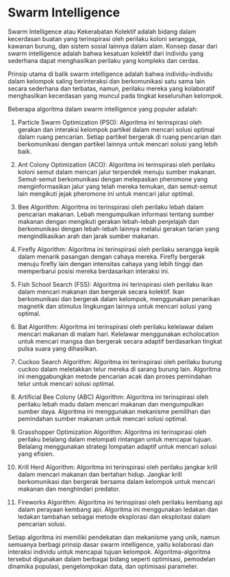 # Swarm Intelligence
Swarm Intelligence atau Kekerabatan Kolektif adalah bidang dalam kecerdasan buatan yang terinspirasi oleh perilaku koloni serangga, kawanan burung, dan sistem sosial lainnya dalam alam. Konsep dasar dari swarm intelligence adalah bahwa kesatuan kolektif dari individu yang sederhana dapat menghasilkan perilaku yang kompleks dan cerdas.

Prinsip utama di balik swarm intelligence adalah bahwa individu-individu dalam kelompok saling berinteraksi dan berkomunikasi satu sama lain secara sederhana dan terbatas, namun, perilaku mereka yang kolaboratif menghasilkan kecerdasan yang muncul pada tingkat keseluruhan kelompok.

Beberapa algoritma dalam swarm intelligence yang populer adalah:

1. Particle Swarm Optimization (PSO): Algoritma ini terinspirasi oleh gerakan dan interaksi kelompok partikel dalam mencari solusi optimal dalam ruang pencarian. Setiap partikel bergerak di ruang pencarian dan berkomunikasi dengan partikel lainnya untuk mencari solusi yang lebih baik.

2. Ant Colony Optimization (ACO): Algoritma ini terinspirasi oleh perilaku koloni semut dalam mencari jalur terpendek menuju sumber makanan. Semut-semut berkomunikasi dengan melepaskan pheromone yang menginformasikan jalur yang telah mereka temukan, dan semut-semut lain mengikuti jejak pheromone ini untuk mencari jalur optimal.

3. Bee Algorithm: Algoritma ini terinspirasi oleh perilaku lebah dalam pencarian makanan. Lebah mengumpulkan informasi tentang sumber makanan dengan mengikuti gerakan lebah-lebah penjelajah dan berkomunikasi dengan lebah-lebah lainnya melalui gerakan tarian yang mengindikasikan arah dan jarak sumber makanan.

4. Firefly Algorithm: Algoritma ini terinspirasi oleh perilaku serangga kepik dalam menarik pasangan dengan cahaya mereka. Firefly bergerak menuju firefly lain dengan intensitas cahaya yang lebih tinggi dan memperbarui posisi mereka berdasarkan interaksi ini.

5. Fish School Search (FSS): Algoritma ini terinspirasi oleh perilaku ikan dalam mencari makanan dan bergerak secara kolektif. Ikan berkomunikasi dan bergerak dalam kelompok, menggunakan penarikan magnetik dan stimulus lingkungan lainnya untuk mencari solusi yang optimal.

6. Bat Algorithm: Algoritma ini terinspirasi oleh perilaku kelelawar dalam mencari makanan di malam hari. Kelelawar menggunakan echolocation untuk mencari mangsa dan bergerak secara adaptif berdasarkan tingkat pulsa suara yang dihasilkan.

7. Cuckoo Search Algorithm: Algoritma ini terinspirasi oleh perilaku burung cuckoo dalam meletakkan telur mereka di sarang burung lain. Algoritma ini menggabungkan metode pencarian acak dan proses pemindahan telur untuk mencari solusi optimal.

8. Artificial Bee Colony (ABC) Algorithm: Algoritma ini terinspirasi oleh perilaku lebah madu dalam mencari makanan dan mengumpulkan sumber daya. Algoritma ini menggunakan mekanisme pemilihan dan pemindahan sumber makanan untuk mencari solusi optimal.

9. Grasshopper Optimization Algorithm: Algoritma ini terinspirasi oleh perilaku belalang dalam melompati rintangan untuk mencapai tujuan. Belalang menggunakan strategi lompatan adaptif untuk mencari solusi yang efisien.

10. Krill Herd Algorithm: Algoritma ini terinspirasi oleh perilaku jangkar krill dalam mencari makanan dan bertahan hidup. Jangkar krill berkomunikasi dan bergerak bersama dalam kelompok untuk mencari makanan dan menghindari predator.

11. Fireworks Algorithm: Algoritma ini terinspirasi oleh perilaku kembang api dalam perayaan kembang api. Algoritma ini menggunakan ledakan dan ledakan tambahan sebagai metode eksplorasi dan eksploitasi dalam pencarian solusi.

Setiap algoritma ini memiliki pendekatan dan mekanisme yang unik, namun semuanya berbagi prinsip dasar swarm intelligence, yaitu kolaborasi dan interaksi individu untuk mencapai tujuan kelompok. Algoritma-algoritma tersebut digunakan dalam berbagai bidang seperti optimisasi, pemodelan dinamika populasi, pengelompokan data, dan optimisasi parameter.